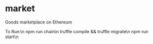 # market
Goods marketplace on Ethereum

To Run:\n
npm run chain\n
truffle compile && truffle migrate\n
npm run start\n